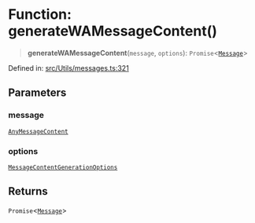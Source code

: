 # Function: generateWAMessageContent()

> **generateWAMessageContent**(`message`, `options`): `Promise`\<[`Message`](../namespaces/proto/classes/Message.md)\>

Defined in: [src/Utils/messages.ts:321](https://github.com/Fokusdotid/Baileys/blob/f4c7971f59af0b012f8de667e7a21ae12f7bbf19/src/Utils/messages.ts#L321)

## Parameters

### message

[`AnyMessageContent`](../type-aliases/AnyMessageContent.md)

### options

[`MessageContentGenerationOptions`](../type-aliases/MessageContentGenerationOptions.md)

## Returns

`Promise`\<[`Message`](../namespaces/proto/classes/Message.md)\>
